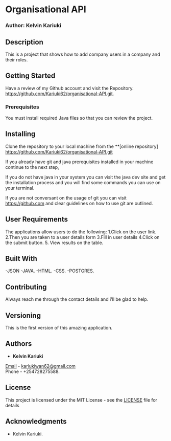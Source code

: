# Organisational API
### Author: Kelvin Kariuki
## Description
This is a project that shows how to add company users in a company and their roles.

## Getting Started
Have a review of my Github account and visit the Repository.
https://github.com/Kariuki62/organisational-API.git.

### Prerequisites

You must install required Java files so that you can review the project.

## Installing

Clone the repository to your local machine from the **[online repository]
https://github.com/Kariuki62/organisational-API.git

If you already have git and java prerequisites installed in your machine continue to the next step,

If you do not have java in your system you can visit the java dev site and get the installation process and you will find some commands you can use on your terminal.

If you are not conversant on the usage of git you can visit https://github.com and clear guidelines on how to use git are outlined.

## User Requirements

The applications allow users to do the following:
1.Click on the user link. 
2.Then you are taken to a user details form
3.Fill in user details
4.Click on the submit button.
5. View results on the table.

## Built With
-JSON
-JAVA.
-HTML.
-CSS.
-POSTGRES.

## Contributing

Always reach me through the contact details and i'll be glad to help.

## Versioning

This is the first version of this amazing application.

## Authors

- **Kelvin Kariuki**

[Email](https://mail.google.com) - kariukiwan62@gmail.com <br>
Phone - +254728275588.

## License

This project is licensed under the MIT License - see the [LICENSE](LICENSE) file for details

## Acknowledgments

- Kelvin Kariuki.
